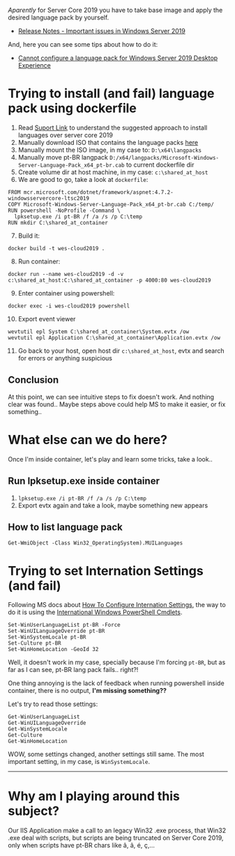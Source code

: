 _Aparently_ for Server Core 2019 you have to take base image and apply the desired language pack by yourself.
- [Release Notes - Important issues in Windows Server 2019](https://docs.microsoft.com/pt-br/windows-server/get-started-19/rel-notes-19)

And, here you can see some tips about how to do it:
- [Cannot configure a language pack for Windows Server 2019 Desktop Experience](https://support.microsoft.com/en-us/help/4466511/cannot-configure-language-pack-for-windows-server-2019)

# Trying to install (and fail) language pack using dockerfile
1. Read [Suport Link](https://support.microsoft.com/en-us/help/4466511/cannot-configure-language-pack-for-windows-server-2019) to understand the suggested approach to install languages over server core 2019
2. Manually download ISO that contains the language packs [here](https://software-download.microsoft.com/download/pr/17763.1.180914-1434.rs5_release_SERVERLANGPACKDVD_OEM_MULTI.iso)
3. Manually mount the ISO image, in my case to: `D:\x64\langpacks`
4. Manually move pt-BR langpack `D:/x64/langpacks/Microsoft-Windows-Server-Language-Pack_x64_pt-br.cab` to current dockerfile dir
5. Create volume dir at host machine, in my case: `c:\shared_at_host`
6. We are good to go, take a look at `dockerfile`:
```
FROM mcr.microsoft.com/dotnet/framework/aspnet:4.7.2-windowsservercore-ltsc2019
COPY Microsoft-Windows-Server-Language-Pack_x64_pt-br.cab C:/temp/
RUN powershell -NoProfile -Command \
  lpksetup.exe /i pt-BR /f /a /s /p C:\temp
RUN mkdir C:\shared_at_container
```
7. Build it: 
```
docker build -t wes-cloud2019 .
```
8. Run container: 
```
docker run --name wes-cloud2019 -d -v c:\shared_at_host:C:\shared_at_container -p 4000:80 wes-cloud2019
```
9. Enter container using powershell:
```
docker exec -i wes-cloud2019 powershell
```
10. Export event viewer
```
wevtutil epl System C:\shared_at_container\System.evtx /ow
wevtutil epl Application C:\shared_at_container\Application.evtx /ow
```
11. Go back to your host, open host dir `c:\shared_at_host`, evtx and search for errors or anything suspicious

## Conclusion
At this point, we can see intuitive steps to fix doesn't work. And nothing clear was found.. Maybe steps above could help MS to make it easier, or fix something..

# What else can we do here?
Once I'm inside container, let's play and learn some tricks, take a look..

## Run lpksetup.exe inside container
1. `lpksetup.exe /i pt-BR /f /a /s /p C:\temp`
2. Export evtx again and take a look, maybe something new appears

## How to list language pack
`Get-WmiObject -Class Win32_OperatingSystem).MUILanguages`


# Trying to set Internation Settings (and fail)
Following MS docs about [How To Configure Internation Settings](https://docs.microsoft.com/en-us/windows-hardware/manufacture/desktop/configure-international-settings-in-windows), the way to do it is using the [International Windows PowerShell Cmdlets](https://docs.microsoft.com/pt-br/powershell/module/internationalcmdlets/?view=winserver2012-ps).
```
Set-WinUserLanguageList pt-BR -Force
Set-WinUILanguageOverride pt-BR
Set-WinSystemLocale pt-BR
Set-Culture pt-BR
Set-WinHomeLocation -GeoId 32
```
Well, it doesn't work in my case, specially because I'm forcing `pt-BR`, but as far as I can see, pt-BR lang pack fails.. right?!

One thing annoying is the lack of feedback when running powershell inside container, there is no output, **I'm missing something??**

Let's try to read those settings:
```
Get-WinUserLanguageList
Get-WinUILanguageOverride
Get-WinSystemLocale
Get-Culture
Get-WinHomeLocation
```
WOW, some settings changed, another settings still same. The most important setting, in my case, is `WinSystemLocale`.
___
# Why am I playing around this subject?
Our IIS Application make a call to an legacy Win32 .exe process, that Win32 .exe deal with scripts, but scripts are being truncated on Server Core 2019, only when scripts have pt-BR chars like â, ã, é, ç,...
